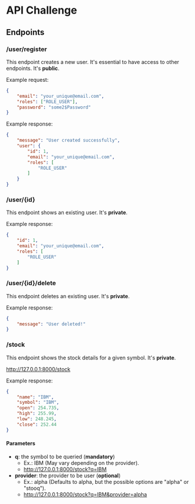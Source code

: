 # API Challenge

## Endpoints

### /user/register

This endpoint creates a new user.
It's essential to have access to other endpoints.
It's **public**.

Example request:

~~~json
{
    "email": "your_unique@email.com",
    "roles": ["ROLE_USER"],
    "password": "some2$Password"
}
~~~

Example response:

~~~json
{
    "message": "User created successfully",
    "user": {
        "id": 1,
        "email": "your_unique@email.com",
        "roles": [
            "ROLE_USER"
        ]
    }
}
~~~

### /user/{id}

This endpoint shows an existing user.
It's **private**.

Example response:

~~~json
{
    "id": 1,
    "email": "your_unique@email.com",
    "roles": [
        "ROLE_USER"
    ]
}
~~~

### /user/{id}/delete

This endpoint deletes an existing user.
It's **private**.

Example response:

~~~json
{
    "message": "User deleted!"
}
~~~

### /stock

This endpoint shows the stock details for a given symbol.
It's **private**.

<http://127.0.0.1:8000/stock>

Example response:

~~~json
{
    "name": "IBM",
    "symbol": "IBM",
    "open": 254.735,
    "high": 255.99,
    "low": 248.245,
    "close": 252.44
}
~~~

#### Parameters

+ **q**: the symbol to be queried (**mandatory**)
    + Ex.: IBM (May vary depending on the provider).
    + <http://127.0.0.1:8000/stock?q=IBM>
+ **provider**: the provider to be user (**optional**)
    + Ex.: alpha (Defaults to alpha, but the possible options are "alpha" or "stooq").
    + <http://127.0.0.1:8000/stock?q=IBM&provider=alpha>
